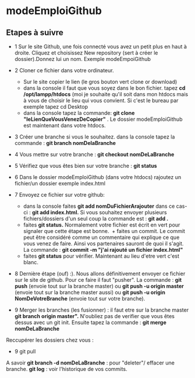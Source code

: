 # modeEmploiGithub

## Etapes à suivre

+ 1 Sur le site Github, une fois connecté vous avez un petit plus en haut à droite. Cliquez et choisissez New repository (sert à créer le dossier).Donnez lui un nom. Exemple modeEmpoiGithub

+ 2 Cloner ce fichier dans votre ordinateur.
  + Sur le site copier le lien (le gros bouton vert clone or download)
  + dans la console il faut que vous soyez dans le bon fichier. tapez **cd /opt/lampp/htdocs** (moi je souhaite qu'il soit dans mon htdocs mais à vous de choisir le lieu qui vous convient. Si c'est le bureau par exemple tapez cd Desktop
  + dans la console tapez la commande: **git clone "leLienQueVousVenezDeCopier"** . Le dossier modeEmploiGithub est maintenant dans votre htdocs.

+ 3 Créer une branche si vous le souhaitez. dans la console tapez la commande : **git branch nomDelaBranche**
+ 4 Vous mettre sur votre branche : **git checkout nomDeLaBranche**
+ 5 Vérifiez que vous êtes bien sur votre branche : **git status** 
+ 6 Dans le dossier modeEmploiGithub (dans votre htdocs) rajoutez un fichier/un dossier exemple index.html
+ 7 Envoyez ce fichier sur votre github: 
  + dans la console faites **git add nomDuFichierArajouter** dans ce cas-ci : **git add index.html.** Si vous souhaitez envoyer plusieurs fichiers/dossiers d'un seul coup la commande est : **git add .**
  + faites **git status.** Normalement votre fichier est écrit en vert pour signaler que cette étape est bonne.
  + faites un commit. Le commit peut être considéré comme un commentaire qui explique ce que vous venez de faire. Ainsi vos partenaires sauront de quoi il s'agit. La commande : **git commit -m "j'ai rajouté un fichier index.html"**
  + faites **git status** pour vérifier. Maintenant au lieu d'etre vert c'est blanc.
 + 8 Dernière étape (ouf) :). Nous allons définitivement envoyer ce fichier sur le site de github. Pour ce faire il faut "pusher". La commande : **git push** (envoie tout sur la branche master) ou **git push -u origin master** (envoie tout sur la branche master aussi) ou **git push -u origin NomDeVotreBranche** (envoie tout sur votre branche).
 + 9 Merger les branches (les fusionner) : il faut etre sur la branche master **git branch origin master".** N'oubliez pas de verifier que vous êtes dessus avec un git init. Ensuite tapez la commande : **git merge nomDeLaBranche**
 
 Reccupérer les dossiers chez vous : 
 + 9 git pull
 
 A savoir
 **git branch -d nomDeLaBranche** : pour "deleter"/ effacer une branche.
 **git log** : voir l'historique de vos commits.
 
